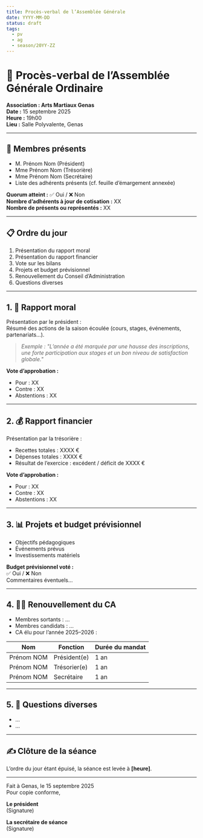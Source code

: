 ```yaml
---
title: Procès-verbal de l’Assemblée Générale
date: YYYY-MM-DD
status: draft
tags:
  - pv
  - ag
  - season/20YY-ZZ
---
```


# 📄 Procès-verbal de l’Assemblée Générale Ordinaire  
**Association : Arts Martiaux Genas**  
**Date :** 15 septembre 2025  
**Heure :** 19h00  
**Lieu :** Salle Polyvalente, Genas

---

## 👥 Membres présents

- M. Prénom Nom (Président)
- Mme Prénom Nom (Trésorière)
- Mme Prénom Nom (Secrétaire)
- Liste des adhérents présents (cf. feuille d’émargement annexée)

**Quorum atteint :** ✅ Oui / ❌ Non  
**Nombre d’adhérents à jour de cotisation :** XX  
**Nombre de présents ou représentés :** XX  

---

## 📋 Ordre du jour

1. Présentation du rapport moral
2. Présentation du rapport financier
3. Vote sur les bilans
4. Projets et budget prévisionnel
5. Renouvellement du Conseil d’Administration
6. Questions diverses

---

## 1. 📌 Rapport moral

Présentation par le président :  
Résumé des actions de la saison écoulée (cours, stages, événements, partenariats…).

> *Exemple : "L’année a été marquée par une hausse des inscriptions, une forte participation aux stages et un bon niveau de satisfaction globale."*

**Vote d’approbation :**  
- Pour : XX  
- Contre : XX  
- Abstentions : XX

---

## 2. 💰 Rapport financier

Présentation par la trésorière :  
- Recettes totales : XXXX €  
- Dépenses totales : XXXX €  
- Résultat de l’exercice : excédent / déficit de XXXX €

**Vote d’approbation :**  
- Pour : XX  
- Contre : XX  
- Abstentions : XX

---

## 3. 📊 Projets et budget prévisionnel

- Objectifs pédagogiques
- Événements prévus
- Investissements matériels

**Budget prévisionnel voté :**  
✅ Oui / ❌ Non  
Commentaires éventuels…

---

## 4. 🧑‍💼 Renouvellement du CA

- Membres sortants : …  
- Membres candidats : …  
- CA élu pour l’année 2025–2026 :

| Nom             | Fonction       | Durée du mandat |
|----------------|----------------|-----------------|
| Prénom NOM     | Président(e)   | 1 an            |
| Prénom NOM     | Trésorier(e)   | 1 an            |
| Prénom NOM     | Secrétaire     | 1 an            |

---

## 5. 💬 Questions diverses

- …  
- …

---

## ✍️ Clôture de la séance

L’ordre du jour étant épuisé, la séance est levée à **[heure]**.

---

Fait à Genas, le 15 septembre 2025  
Pour copie conforme,

**Le président**  
(Signature)

**La secrétaire de séance**  
(Signature)